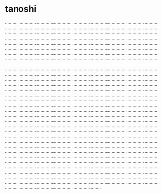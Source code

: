 # tanoshi

..............................................................................................................................................................................................................................................................................................................................................................................................................................................................................................................................................................................................................................................................................................................................................................................................................................................................................................................................................................................................................................................................................................................................................................................................................................................................................................................................................................................................................................................................................................................................................................................................................................................................................................................................................................................................................................................................................................................................................................................................................................................................................................................................................................................................................................................................................................................................................................................................................................................................................................................................................................................................................................................................................................................................................................................................................................................................................................................................................................................................................................................................................................................................................................................................................................................................................................................................................................................................................................................................................................................................................................................................................................................................................................................................................................................................................................................................................................................................................................................................................................................................................................................................................................................................................